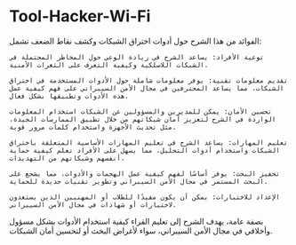 # Tool-Hacker-Wi-Fi
الفوائد من هذا الشرح حول أدوات اختراق الشبكات وكشف نقاط الضعف تشمل:

    توعية الأفراد: يساعد الشرح في زيادة الوعي حول المخاطر المحتملة في الشبكات اللاسلكية وكيفية التعرف على الثغرات الأمنية.

    تقديم معلومات تقنية: يوفر معلومات شاملة حول الأدوات المستخدمة في اختراق الشبكات، مما يساعد المحترفين في مجال الأمن السيبراني على فهم كيفية عمل هذه الأدوات وتطبيقها بشكل فعال.

    تحسين الأمان: يمكن للمديرين والمسؤولين عن الشبكات استخدام المعلومات الواردة في الشرح لتعزيز أمان شبكاتهم من خلال تطبيق الممارسات الجيدة، مثل تحديث الأجهزة واستخدام كلمات مرور قوية.

    تعليم المهارات: يساعد الشرح في تعليم المهارات الأساسية المتعلقة باختراق الشبكات واستخدام أدوات التحليل، مما يسهل على الأفراد تعلم كيفية حماية أنفسهم وشبكاتهم من التهديدات.

    تحفيز البحث: يوفر أساسًا لفهم كيفية عمل الهجمات والأدوات، مما يشجع على البحث المستمر في مجال الأمن السيبراني وتطوير تقنيات جديدة للحماية.

    الإعداد للاختبارات: يمكن أن يكون مفيدًا للطلاب أو المهنيين الذين يستعدون لاختبارات أو شهادات في مجال الأمن السيبراني.

بصفة عامة، يهدف الشرح إلى تعليم القراء كيفية استخدام الأدوات بشكل مسؤول وأخلاقي في مجال الأمن السيبراني، سواء لأغراض البحث أو لتحسين أمان الشبكات.
